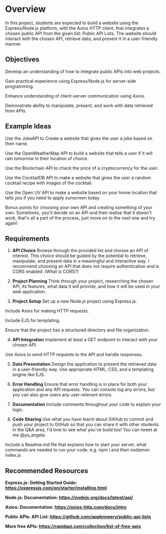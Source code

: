 # Overview

In this project, students are expected to build a website using the Express/Node.js platform, with the Axios HTTP client, that integrates a chosen public API from the given list: Public API Lists. The website should interact with the chosen API, retrieve data, and present it in a user-friendly manner.

## Objectives

Develop an understanding of how to integrate public APIs into web projects.

Gain practical experience using Express/Node.js for server-side programming.

Enhance understanding of client-server communication using Axios.

Demonstrate ability to manipulate, present, and work with data retrieved from APIs.

## Example Ideas

Use the JokeAPI to Create a website that gives the user a joke based on their name.

Use the OpenWeatherMap API to build a website that tells a user if it will rain tomorrow in their location of choice.

Use the Blockchain API to check the price of a cryptocurrency for the user.

Use the CocktailDB API to make a website that gives the user a random cocktail recipe with images of the cocktail.

Use the Open UV API to make a website based on your home location that tells you if you need to apply sunscreen today.

Bonus points for choosing your own API and creating something of your own. Sometimes, you'll decide on an API and then realise that it doesn't work, that's all a part of the process, just move on to the next one and try again!

## Requirements
1. **API Choice**
Browse through the provided list and choose an API of interest. This choice should be guided by the potential to retrieve, manipulate, and present data in a meaningful and interactive way. I recommend choosing an API that does not require authentication and is CORS enabled. (What is CORS?)

2. **Project Planning**
Think through your project, researching the chosen API, its features, what data it will provide, and how it will be used in your web application.

3. **Project Setup**
Set up a new Node.js project using Express.js.

Include Axios for making HTTP requests.

Include EJS for templating.

Ensure that the project has a structured directory and file organization.

4. **API Integration**
Implement at least a GET endpoint to interact with your chosen API.

Use Axios to send HTTP requests to the API and handle responses.

5. **Data Presentation**
Design the application to present the retrieved data in a user-friendly way. Use appropriate HTML, CSS, and a templating engine like EJS.

6. **Error Handling**
Ensure that error handling is in place for both your application and any API requests. You can console log any errors, but you can also give users any user-relevant errors.

7. **Documentation**
Include comments throughout your code to explain your logic.

8. **Code Sharing**
Use what you have learnt about GitHub to commit and push your project to GitHub so that you can share it with other students in the Q&A area, I'd love to see what you've build too! You can tweet at me @yu_angela

Include a Readme.md file that explains how to start your server, what commands are needed to run your code. e.g. npm i  and then nodemon index.js

## Recommended Resources

**Express.js: Getting Started Guide: https://expressjs.com/en/starter/installing.html**

**Node.js: Documentation: https://nodejs.org/docs/latest/api/**

**Axios: Documentation: https://axios-http.com/docs/intro**

**Public APIs: API List: https://github.com/appbrewery/public-api-lists**

**More free APIs: https://rapidapi.com/collection/list-of-free-apis**